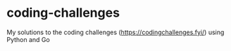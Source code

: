 # coding-challenges
My solutions to the coding challenges (https://codingchallenges.fyi/) using Python and Go
